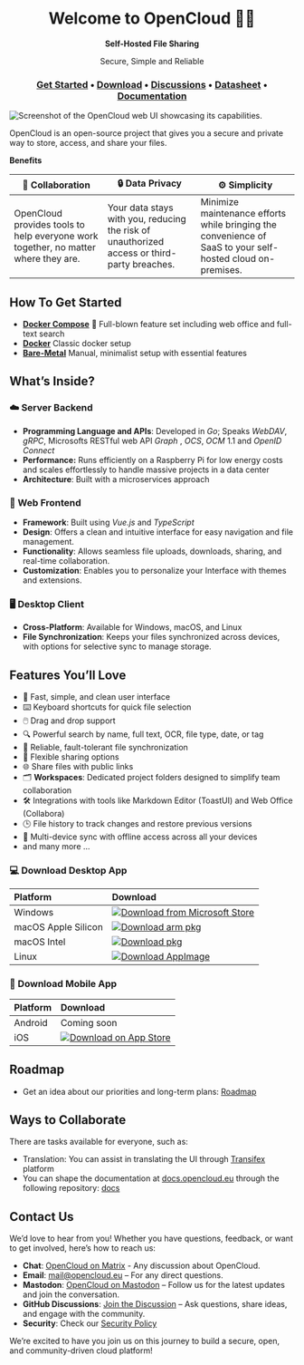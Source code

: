 <h1 align="center">Welcome to OpenCloud 👋🏼</h1>

<p align="center"><strong>Self-Hosted File Sharing</strong></p>
<p align="center">Secure, Simple and Reliable</p>

<h3 align="center">
  <b><a target="_blank" href="https://docs.opencloud.eu/docs/admin/getting-started/container/docker-compose-local">Get Started</a></b>
  •
  <a href="https://github.com/opencloud-eu/.github/edit/main/profile/README.md#download-desktop-app">Download</a>
  •
  <a href="https://github.com/orgs/opencloud-eu/discussions">Discussions</a>
  •
  <a href="https://docs.opencloud.eu/docs/admin/welcome/datasheet">Datasheet</a>
  •
  <a href="https://docs.opencloud.eu/">Documentation</a>
  </h3>

![Screenshot of the OpenCloud web UI showcasing its capabilities.](https://raw.githubusercontent.com/opencloud-eu/.github/refs/heads/main/profile/web-ui-gallery-view-optimized.jpg)

OpenCloud is an open-source project that gives you a secure and private way to store, access, and share your files.

**Benefits**

| 🤝 **Collaboration**               | 🔒 **Data Privacy**              | ⚙️ **Simplicity**                          |
|------------------------------------|----------------------------------|--------------------------------------------|
| OpenCloud provides tools to help everyone work together, no matter where they are. | Your data stays with you, reducing the risk of unauthorized access or third-party breaches. | Minimize maintenance efforts while bringing the convenience of SaaS to your self-hosted cloud on-premises. |


## How To Get Started

- **[Docker Compose](https://docs.opencloud.eu/docs/admin/getting-started/container/docker-compose-local)** 🌟 Full-blown feature set including web office and full-text search 
- **[Docker](https://docs.opencloud.eu/docs/admin/getting-started/container/docker)** Classic docker setup 
- **[Bare-Metal](https://docs.opencloud.eu/docs/admin/getting-started/other/bare-metal)** Manual, minimalist setup with essential features 


## What’s Inside?

### ☁️ Server Backend

- **Programming Language and APIs**: Developed in _Go_; Speaks _WebDAV_, _gRPC_, Microsofts RESTful web API _Graph_ , _OCS_, _OCM_ 1.1 and _OpenID Connect_  
- **Performance:** Runs efficiently on a Raspberry Pi for low energy costs and scales effortlessly to handle massive projects in a data center
- **Architecture**: Built with a microservices approach


### 🐻 Web Frontend

- **Framework**: Built using _Vue.js_ and _TypeScript_
- **Design**: Offers a clean and intuitive interface for easy navigation and file management.
- **Functionality**: Allows seamless file uploads, downloads, sharing, and real-time collaboration.
- **Customization**: Enables you to personalize your Interface  with themes and extensions.

### 🖥️ Desktop Client

- **Cross-Platform**: Available for Windows, macOS, and Linux
- **File Synchronization**: Keeps your files synchronized across devices, with options for selective sync to manage storage.

## Features You’ll Love

- 🚀 Fast, simple, and clean user interface  
- ⌨️ Keyboard shortcuts for quick file selection  
- 🖱️ Drag and drop support
- 🔍 Powerful search by name, full text, OCR, file type, date, or tag 
- 🔄 Reliable, fault-tolerant file synchronization  
- 🔗 Flexible sharing options  
- 🌐 Share files with public links  
- 🗂️ **Workspaces**: Dedicated project folders designed to simplify team collaboration
- 🛠️ Integrations with tools like Markdown Editor (ToastUI) and Web Office (Collabora)  
- 🕒 File history to track changes and restore previous versions  
- 📱 Multi-device sync with offline access across all your devices  
- and many more ...

### 💻 Download Desktop App

|  Platform  |  Download |
|:----------|:----------|
| Windows | [![Download from Microsoft Store](https://img.shields.io/badge/Window%20Store-Download-20434f?logo=data:image/png;base64,iVBORw0KGgoAAAANSUhEUgAAABAAAAAQCAYAAAAf8/9hAAAACXBIWXMAAAsTAAALEwEAmpwYAAAALUlEQVR4nGNgGDTgP3YQCsUYYNSA/1jDIBQLloFiDDmaGIANjEbjfxLCYMAAALcKH8M0mI3sAAAAAElFTkSuQmCC)](https://apps.microsoft.com/detail/9pbx43hcmldq?mode=direct) |
| macOS Apple Silicon | [![Download arm pkg](https://img.shields.io/badge/Apple%20Silicon-Download-20434f?logo=Apple&logoColor=white)](https://github.com/opencloud-eu/desktop/releases/download/v2.0.0/OpenCloud_Desktop-v2.0.0-macos-clang-arm64.pkg) |
| macOS Intel | [![Download pkg](https://img.shields.io/badge/Apple%20Intel-Download-20434f?logo=Apple&logoColor=white)](https://github.com/opencloud-eu/desktop/releases/download/v2.0.0/OpenCloud_Desktop-v2.0.0-macos-clang-x86_64.pkg) |
| Linux | [![Download AppImage](https://img.shields.io/badge/AppImage-Download-20434f?logo=Linux&logoColor=white)](https://github.com/opencloud-eu/desktop/releases/download/v2.0.0/OpenCloud_Desktop-v2.0.0-linux-gcc-x86_64.AppImage) |


### 📱 Download Mobile App

|  Platform  |  Download  |
|:----------|:----------|
| Android | Coming soon |
| iOS | [![Download on App Store](https://img.shields.io/badge/App%20Store-Download-20434f?logo=Appstore&logoColor=white)](https://apps.apple.com/de/app/id6743121005) |


## Roadmap
- Get an idea about our priorities and long-term plans: [Roadmap](https://opencloud.eu/roadmap)

## Ways to Collaborate

There are tasks available for everyone, such as:
- Translation: You can assist in translating the UI through [Transifex](https://explore.transifex.com/opencloud-eu/opencloud-eu/) platform
- You can shape the documentation at [docs.opencloud.eu](https://docs.opencloud.eu/docs/user/intro) through the following repository: [docs](https://github.com/opencloud-eu/docs)


## Contact Us

We’d love to hear from you! Whether you have questions, feedback, or want to get involved, here’s how to reach us:

- **Chat**: [OpenCloud on Matrix](https://matrix.to/#/#opencloud:matrix.org) - Any discussion about OpenCloud.
- **Email**: [mail@opencloud.eu](mailto:mail@opencloud.eu) – For any direct questions.
- **Mastodon**: [OpenCloud on Mastodon](https://social.opencloud.eu/@OpenCloud) – Follow us for the latest updates and join the conversation.
- **GitHub Discussions**: [Join the Discussion](https://github.com/orgs/opencloud-eu/discussions) – Ask questions, share ideas, and engage with the community.
- **Security**: Check our [Security Policy](SECURITY.md)

We’re excited to have you join us on this journey to build a secure, open, and community-driven cloud platform!
